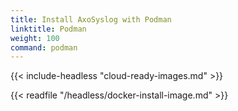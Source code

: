 ```yaml
---
title: Install AxoSyslog with Podman
linktitle: Podman
weight: 100
command: podman
---
```

<!-- This file is under the copyright of Axoflow, and licensed under Apache License 2.0, except for using the Axoflow and AxoSyslog trademarks. -->

{{< include-headless "cloud-ready-images.md" >}}

{{< readfile "/headless/docker-install-image.md" >}}

